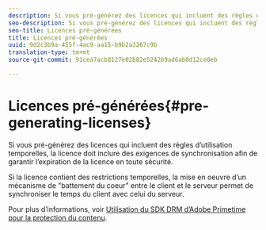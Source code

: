 ```yaml
---
description: Si vous pré-générez des licences qui incluent des règles d’utilisation temporelles, la licence doit inclure des exigences de synchronisation afin de garantir l’expiration de la licence en toute sécurité.
seo-description: Si vous pré-générez des licences qui incluent des règles d’utilisation temporelles, la licence doit inclure des exigences de synchronisation afin de garantir l’expiration de la licence en toute sécurité.
seo-title: Licences pré-générées
title: Licences pré-générées
uuid: 9d2c3b9a-455f-4ac9-aa15-b9b2a3267c9b
translation-type: tm+mt
source-git-commit: 91cea7acb8127e02b82e5242b9ad6ab0d12ce0eb

---
```



# Licences pré-générées{#pre-generating-licenses}

Si vous pré-générez des licences qui incluent des règles d’utilisation temporelles, la licence doit inclure des exigences de synchronisation afin de garantir l’expiration de la licence en toute sécurité.

Si la licence contient des restrictions temporelles, la mise en oeuvre d’un mécanisme de &quot;battement du coeur&quot; entre le client et le serveur permet de synchroniser le temps du client avec celui du serveur.

Pour plus d’informations, voir [Utilisation du SDK DRM d’Adobe Primetime pour la protection du contenu](https://helpx.adobe.com/content/dam/help/en/primetime/drm/drm_protecting_content.pdf).
